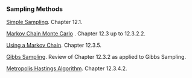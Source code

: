 ### Sampling Methods 

[Simple Sampling](probabilistic_graphical_models/3.5.1-Inf-Particle-intro.pdf). Chapter 12.1.

[Markov Chain Monte Carlo](probabilistic_graphical_models/3.5.2-Inf-Particle-MCMC-1.pdf) . Chapter 12.3 up to 12.3.2.2.

[Using a Markov Chain](probabilistic_graphical_models/3.5.3-Inf-Particle-MCMC-2.pdf). Chapter 12.3.5.

[Gibbs Sampling](probabilistic_graphical_models/3.5.4-Inf-Particle-Gibbs.pdf). Review of Chapter 12.3.2 as applied to Gibbs Sampling.

[Metropolis Hastings Algorithm](probabilistic_graphical_models/3.5.5-Inf-Particle-MH.pdf). Chapter 12.3.4.2.
